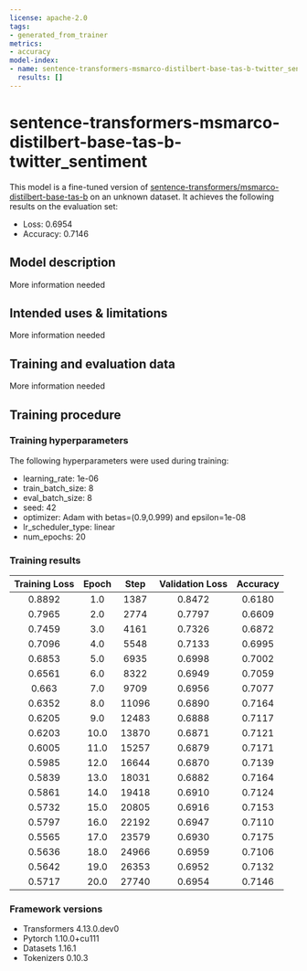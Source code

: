 ```yaml
---
license: apache-2.0
tags:
- generated_from_trainer
metrics:
- accuracy
model-index:
- name: sentence-transformers-msmarco-distilbert-base-tas-b-twitter_sentiment
  results: []
---
```


<!-- This model card has been generated automatically according to the information the Trainer had access to. You
should probably proofread and complete it, then remove this comment. -->

# sentence-transformers-msmarco-distilbert-base-tas-b-twitter_sentiment

This model is a fine-tuned version of [sentence-transformers/msmarco-distilbert-base-tas-b](https://huggingface.co/sentence-transformers/msmarco-distilbert-base-tas-b) on an unknown dataset.
It achieves the following results on the evaluation set:
- Loss: 0.6954
- Accuracy: 0.7146

## Model description

More information needed

## Intended uses & limitations

More information needed

## Training and evaluation data

More information needed

## Training procedure

### Training hyperparameters

The following hyperparameters were used during training:
- learning_rate: 1e-06
- train_batch_size: 8
- eval_batch_size: 8
- seed: 42
- optimizer: Adam with betas=(0.9,0.999) and epsilon=1e-08
- lr_scheduler_type: linear
- num_epochs: 20

### Training results

| Training Loss | Epoch | Step  | Validation Loss | Accuracy |
|:-------------:|:-----:|:-----:|:---------------:|:--------:|
| 0.8892        | 1.0   | 1387  | 0.8472          | 0.6180   |
| 0.7965        | 2.0   | 2774  | 0.7797          | 0.6609   |
| 0.7459        | 3.0   | 4161  | 0.7326          | 0.6872   |
| 0.7096        | 4.0   | 5548  | 0.7133          | 0.6995   |
| 0.6853        | 5.0   | 6935  | 0.6998          | 0.7002   |
| 0.6561        | 6.0   | 8322  | 0.6949          | 0.7059   |
| 0.663         | 7.0   | 9709  | 0.6956          | 0.7077   |
| 0.6352        | 8.0   | 11096 | 0.6890          | 0.7164   |
| 0.6205        | 9.0   | 12483 | 0.6888          | 0.7117   |
| 0.6203        | 10.0  | 13870 | 0.6871          | 0.7121   |
| 0.6005        | 11.0  | 15257 | 0.6879          | 0.7171   |
| 0.5985        | 12.0  | 16644 | 0.6870          | 0.7139   |
| 0.5839        | 13.0  | 18031 | 0.6882          | 0.7164   |
| 0.5861        | 14.0  | 19418 | 0.6910          | 0.7124   |
| 0.5732        | 15.0  | 20805 | 0.6916          | 0.7153   |
| 0.5797        | 16.0  | 22192 | 0.6947          | 0.7110   |
| 0.5565        | 17.0  | 23579 | 0.6930          | 0.7175   |
| 0.5636        | 18.0  | 24966 | 0.6959          | 0.7106   |
| 0.5642        | 19.0  | 26353 | 0.6952          | 0.7132   |
| 0.5717        | 20.0  | 27740 | 0.6954          | 0.7146   |


### Framework versions

- Transformers 4.13.0.dev0
- Pytorch 1.10.0+cu111
- Datasets 1.16.1
- Tokenizers 0.10.3
